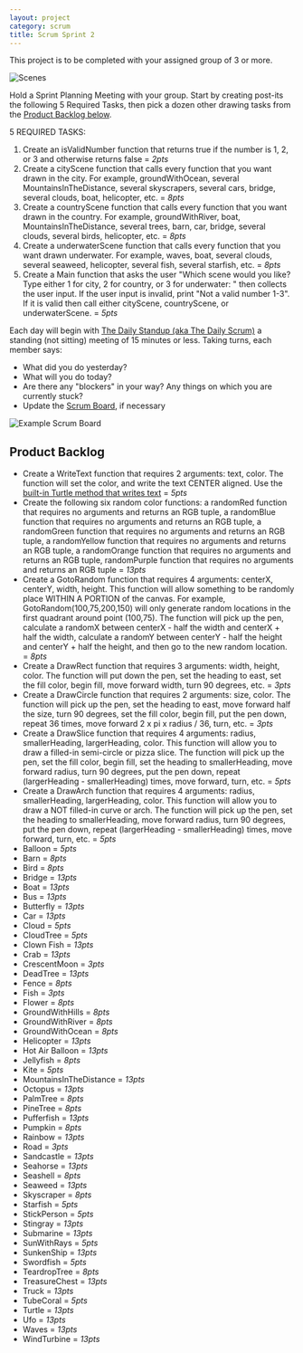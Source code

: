 ```yaml
---
layout: project
category: scrum
title: Scrum Sprint 2
---
```

This project is to be completed with your assigned group of 3 or more.

![Scenes](/apcsp/scrum/ArtScene.PNG)

Hold a Sprint Planning Meeting with your group. Start by creating post-its the following 5 Required Tasks, then pick a dozen other drawing tasks from the [Product Backlog below](#product-backlog).

5 REQUIRED TASKS:
  1. Create an isValidNumber function that returns true if the number is 1, 2, or 3 and otherwise returns false = *2pts*
  1. Create a cityScene function that calls every function that you want drawn in the city. For example, groundWithOcean, several MountainsInTheDistance, several skyscrapers, several cars, bridge, several clouds, boat, helicopter, etc. = *8pts*
  1. Create a countryScene function that calls every function that you want drawn in the country. For example, groundWithRiver, boat, MountainsInTheDistance, several trees, barn, car, bridge, several clouds, several birds, helicopter, etc. = *8pts*
  1. Create a underwaterScene function that calls every function that you want drawn underwater. For example, waves, boat, several clouds, several seaweed, helicopter, several fish, several starfish, etc. = *8pts*
  1. Create a Main function that asks the user "Which scene would you like? Type either 1 for city, 2 for country, or 3 for underwater: " then collects the user input. If the user input is invalid, print "Not a valid number 1-3". If it is valid then call either cityScene, countryScene, or underwaterScene. = *5pts*


Each day will begin with [The Daily Standup (aka The Daily Scrum)](https://www.mountaingoatsoftware.com/agile/scrum/meetings/daily-scrum) a standing (not sitting) meeting of 15 minutes or less. Taking turns, each member says:
  - What did you do yesterday?
  - What will you do today?
  - Are there any "blockers" in your way? Any things on which you are currently stuck?
  - Update the [Scrum Board](https://www.mountaingoatsoftware.com/agile/scrum/scrum-tools/task-boards), if necessary

![Example Scrum Board](/apcsp\scrum\scrum-board.jpg)


## Product Backlog


- Create a WriteText function that requires 2 arguments: text, color. The function will set the color, and write the text CENTER aligned. Use the [built-in Turtle method that writes text](https://docs.python.org/3/library/turtle.html#turtle.write) = *5pts*
- Create the following six random color functions: a randomRed function that requires no arguments and returns an RGB tuple, a randomBlue function that requires no arguments and returns an RGB tuple, a randomGreen function that requires no arguments and returns an RGB tuple, a randomYellow function that requires no arguments and returns an RGB tuple, a randomOrange function that requires no arguments and returns an RGB tuple, randomPurple function that requires no arguments and returns an RGB tuple = *13pts*
- Create a GotoRandom function that requires 4 arguments: centerX, centerY, width, height. This function will allow something to be randomly place WITHIN A PORTION of the canvas. For example, GotoRandom(100,75,200,150) will only generate random locations in the first quadrant around point (100,75). The function will pick up the pen, calculate a randomX between centerX - half the width and centerX + half the width, calculate a randomY between centerY - half the height and centerY + half the height, and then go to the new random location. = *8pts*
- Create a DrawRect function that requires 3 arguments: width, height, color. The function will put down the pen, set the heading to east, set the fill color, begin fill, move forward width, turn 90 degrees, etc. = *3pts*
- Create a DrawCircle function that requires 2 arguments: size, color. The function will pick up the pen, set the heading to east, move forward half the size, turn 90 degrees, set the fill color, begin fill, put the pen down, repeat 36 times, move forward 2 x pi x radius / 36, turn, etc. = *3pts*
- Create a DrawSlice function that requires 4 arguments: radius, smallerHeading, largerHeading, color. This function will allow you to draw a filled-in semi-circle or pizza slice. The function will pick up the pen, set the fill color, begin fill, set the heading to smallerHeading, move forward radius, turn 90 degrees, put the pen down, repeat (largerHeading - smallerHeading) times, move forward, turn, etc. = *5pts*
- Create a DrawArch function that requires 4 arguments: radius, smallerHeading, largerHeading, color. This function will allow you to draw a NOT filled-in curve or arch. The function will pick up the pen, set the heading to smallerHeading, move forward radius, turn 90 degrees, put the pen down, repeat (largerHeading - smallerHeading) times, move forward, turn, etc. = *5pts*
- Balloon = *5pts*
- Barn = *8pts*
- Bird = *8pts*
- Bridge = *13pts*
- Boat = *13pts*
- Bus = *13pts*
- Butterfly = *13pts*
- Car = *13pts*
- Cloud = *5pts*
- CloudTree = *5pts*
- Clown Fish = *13pts*
- Crab = *13pts*
- CrescentMoon = *3pts*
- DeadTree = *13pts*
- Fence = *8pts*
- Fish = *3pts*
- Flower = *8pts*
- GroundWithHills = *8pts*
- GroundWithRiver = *8pts*
- GroundWithOcean = *8pts*
- Helicopter = *13pts*
- Hot Air Balloon = *13pts*
- Jellyfish = *8pts*
- Kite = *5pts*
- MountainsInTheDistance = *13pts*
- Octopus = *13pts*
- PalmTree = *8pts*
- PineTree = *8pts*
- Pufferfish = *13pts*
- Pumpkin = *8pts*
- Rainbow = *13pts*
- Road = *3pts*
- Sandcastle = *13pts*
- Seahorse = *13pts*
- Seashell = *8pts*
- Seaweed = *13pts*
- Skyscraper = *8pts*
- Starfish = *5pts*
- StickPerson = *5pts*
- Stingray = *13pts*
- Submarine = *13pts*
- SunWithRays = *5pts*
- SunkenShip = *13pts*
- Swordfish = *5pts*
- TeardropTree = *8pts*
- TreasureChest = *13pts*
- Truck = *13pts*
- TubeCoral = *5pts*
- Turtle = *13pts*
- Ufo = *13pts*
- Waves = *13pts*
- WindTurbine = *13pts*
